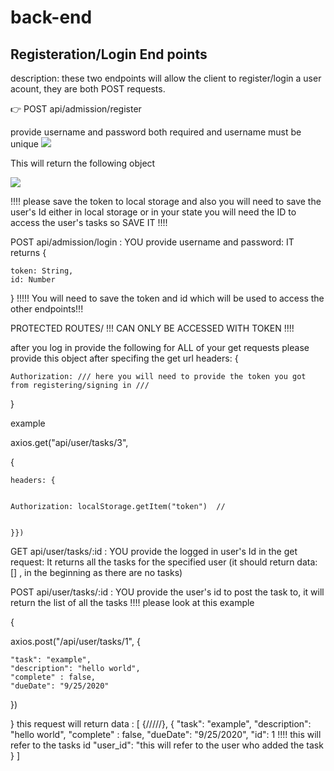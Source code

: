 # back-end


<h2>Registeration/Login End points</h2>

description: these two endpoints will allow the client to register/login a user acount, they are both POST requests. 

👉 POST api/admission/register 

provide username and password both required and username must be unique
 <img src="https://i.ibb.co/10v3zmz/register-Post-Request.png"/>

 This will return the following object 

  <img src="https://i.ibb.co/WHQT1w6/register-Post-Response.png">



!!!! please save the token to local storage and also you will need to save the user's Id either in local storage or in your state you will need the ID to access the user's tasks so SAVE IT !!!!

POST api/admission/login : YOU provide username and password: IT returns {


    token: String,
    id: Number


}
!!!!! You will need to save the token and id which will be used to access the other endpoints!!!


PROTECTED ROUTES/ !!! CAN ONLY BE ACCESSED WITH TOKEN !!!!

after you log in provide the following for ALL of your get requests please provide this object after specifing the get url headers: {


    Authorization: /// here you will need to provide the token you got from registering/signing in /// 


}

example 

axios.get("api/user/tasks/3",

{
    
    headers: {


    Authorization: localStorage.getItem("token")  //


    }})

GET api/user/tasks/:id : YOU provide the logged in user's Id in the get request: It returns all the tasks for the specified user (it should return  data: [] , in the beginning as there are no tasks)

POST api/user/tasks/:id : YOU provide the user's id to post the task to, it will return the list of all the tasks !!!! please look at this example 


{

    
 axios.post("/api/user/tasks/1", {


    "task": "example",
    "description": "hello world",
    "complete" : false,
    "dueDate": "9/25/2020"

    
})

}
this request will return data : [
    {/////},
    {
    "task": "example",
    "description": "hello world",
    "complete" : false,
    "dueDate": "9/25/2020",
    "id": 1 !!!! this will refer to the tasks id 
    "user_id": "this will refer to the user who added the task
}
]